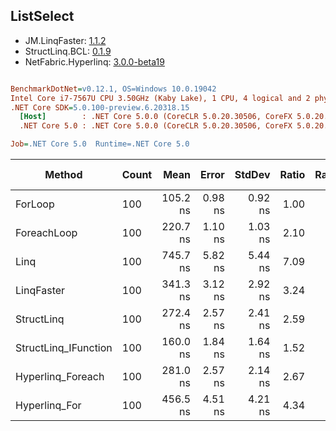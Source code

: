 ﻿## ListSelect

- JM.LinqFaster: [1.1.2](https://www.nuget.org/packages/JM.LinqFaster/1.1.2)
- StructLinq.BCL: [0.1.9](https://www.nuget.org/packages/StructLinq.BCL/0.1.9)
- NetFabric.Hyperlinq: [3.0.0-beta19](https://www.nuget.org/packages/NetFabric.Hyperlinq/3.0.0-beta19)

``` ini

BenchmarkDotNet=v0.12.1, OS=Windows 10.0.19042
Intel Core i7-7567U CPU 3.50GHz (Kaby Lake), 1 CPU, 4 logical and 2 physical cores
.NET Core SDK=5.0.100-preview.6.20318.15
  [Host]        : .NET Core 5.0.0 (CoreCLR 5.0.20.30506, CoreFX 5.0.20.30506), X64 RyuJIT
  .NET Core 5.0 : .NET Core 5.0.0 (CoreCLR 5.0.20.30506, CoreFX 5.0.20.30506), X64 RyuJIT

Job=.NET Core 5.0  Runtime=.NET Core 5.0  

```
|               Method | Count |     Mean |   Error |  StdDev | Ratio | RatioSD |  Gen 0 | Gen 1 | Gen 2 | Allocated |
|--------------------- |------ |---------:|--------:|--------:|------:|--------:|-------:|------:|------:|----------:|
|              ForLoop |   100 | 105.2 ns | 0.98 ns | 0.92 ns |  1.00 |    0.00 |      - |     - |     - |         - |
|          ForeachLoop |   100 | 220.7 ns | 1.10 ns | 1.03 ns |  2.10 |    0.02 |      - |     - |     - |         - |
|                 Linq |   100 | 745.7 ns | 5.82 ns | 5.44 ns |  7.09 |    0.08 | 0.0343 |     - |     - |      72 B |
|           LinqFaster |   100 | 341.3 ns | 3.12 ns | 2.92 ns |  3.24 |    0.04 | 0.2179 |     - |     - |     456 B |
|           StructLinq |   100 | 272.4 ns | 2.57 ns | 2.41 ns |  2.59 |    0.03 |      - |     - |     - |         - |
| StructLinq_IFunction |   100 | 160.0 ns | 1.84 ns | 1.64 ns |  1.52 |    0.02 |      - |     - |     - |         - |
|    Hyperlinq_Foreach |   100 | 281.0 ns | 2.57 ns | 2.14 ns |  2.67 |    0.03 |      - |     - |     - |         - |
|        Hyperlinq_For |   100 | 456.5 ns | 4.51 ns | 4.21 ns |  4.34 |    0.05 |      - |     - |     - |         - |
